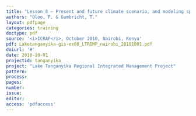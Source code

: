 ```yaml
---
title: "Lesson 8 – Present and future climate scenario, and modeling species suitability."
authors: "Oloo, F. & Gumbricht, T."
layout: pdfpage
categories: training
doctype: pdf
source: '<i>ICRAF</i>, October 2010, Nairobi, Kenya'
pdf: Laketanganyika-gis-ex08_LTRIMP_nairobi_20101001.pdf
doiurl: '#'
date: 2010-10-01
projectid: tanganyika
project: "Lake Tanganyika Regional Integrated Management Project"
pattern:
process:
pages:
number:
issue:
editor:
access: 'pdfaccess'
---
```

